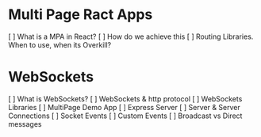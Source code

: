 # Multi Page Ract Apps
[ ] What is a MPA in React?
[ ] How do we achieve this
[ ] Routing Libraries.  When to use, when its Overkill?

# WebSockets
[ ] What is WebSockets?
[ ] WebSockets & http protocol
[ ] WebSockets Libraries
[ ] MultiPage Demo App
[ ] Express Server
[ ] Server & Server Connections
[ ] Socket Events
[ ] Custom Events
[ ] Broadcast vs Direct messages
